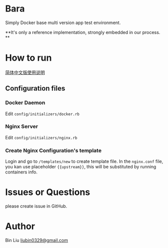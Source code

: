 # Bara

Simply Docker base multi version app test environment.


**It's only a reference implementation, strongly embedded in our process. **

# How to run

[简体中文版使用说明](http://liubin.org/2015/12/08/bara-nginx-and-dokcer-based-test-env-poc/)

## Configuration files

### Docker Daemon

Edit `config/initializers/docker.rb`

### Nginx Server

Edit `config/initializers/nginx.rb`


### Create Nginx Configuration's template

Login and go to `/templates/new` to create template file. In the `nginx.conf` file, you kan use placeholder `{{upstream}}`, this will be substituted by running containers info.


# Issues or Questions

please create issue in GitHub.

# Author

Bin Liu <liubin0329@gmail.com>
